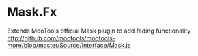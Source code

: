 Mask.Fx
===========

Extends MooTools official Mask plugin to add fading functionality
http://github.com/mootools/mootools-more/blob/master/Source/Interface/Mask.js